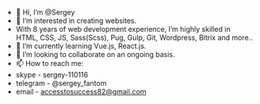 - 👋 Hi, I’m @Sergey 
- 👀 I’m interested in creating websites. 
- With 8 years of web development experience, I’m highly skilled in HTML, CSS, JS, Sass(Scss), Pug, Gulp, Git, Wordpress, Bitrix and more..
- 🌱 I’m currently learning Vue.js, React.js.
- 💞️ I’m looking to collaborate on an ongoing basis.
- 📫 How to reach me:
- skype - sergey-110116
- telegram - @sergey_fantom
- email - accesstosuccess82@gmail.com


<!---
Sergey-fantom/Sergey-fantom is a ✨ special ✨ repository because its `README.md` (this file) appears on your GitHub profile.
You can click the Preview link to take a look at your changes.
--->
